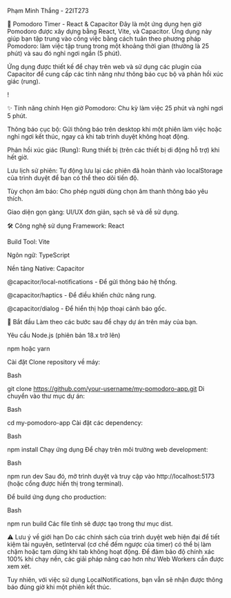 Phạm Minh Thắng - 22IT273

🍅 Pomodoro Timer - React & Capacitor
Đây là một ứng dụng hẹn giờ Pomodoro được xây dựng bằng React, Vite, và Capacitor. Ứng dụng này giúp bạn tập trung vào công việc bằng cách tuân theo phương pháp Pomodoro: làm việc tập trung trong một khoảng thời gian (thường là 25 phút) và sau đó nghỉ ngơi ngắn (5 phút).

Ứng dụng được thiết kế để chạy trên web và sử dụng các plugin của Capacitor để cung cấp các tính năng như thông báo cục bộ và phản hồi xúc giác (rung).

!

✨ Tính năng chính
Hẹn giờ Pomodoro: Chu kỳ làm việc 25 phút và nghỉ ngơi 5 phút.

Thông báo cục bộ: Gửi thông báo trên desktop khi một phiên làm việc hoặc nghỉ ngơi kết thúc, ngay cả khi tab trình duyệt không hoạt động.

Phản hồi xúc giác (Rung): Rung thiết bị (trên các thiết bị di động hỗ trợ) khi hết giờ.

Lưu lịch sử phiên: Tự động lưu lại các phiên đã hoàn thành vào localStorage của trình duyệt để bạn có thể theo dõi tiến độ.

Tùy chọn âm báo: Cho phép người dùng chọn âm thanh thông báo yêu thích.

Giao diện gọn gàng: UI/UX đơn giản, sạch sẽ và dễ sử dụng.

🛠️ Công nghệ sử dụng
Framework: React

Build Tool: Vite

Ngôn ngữ: TypeScript

Nền tảng Native: Capacitor

@capacitor/local-notifications - Để gửi thông báo hệ thống.

@capacitor/haptics - Để điều khiển chức năng rung.

@capacitor/dialog - Để hiển thị hộp thoại cảnh báo gốc.

🚀 Bắt đầu
Làm theo các bước sau để chạy dự án trên máy của bạn.

Yêu cầu
Node.js (phiên bản 18.x trở lên)

npm hoặc yarn

Cài đặt
Clone repository về máy:

Bash

git clone https://github.com/your-username/my-pomodoro-app.git
Di chuyển vào thư mục dự án:

Bash

cd my-pomodoro-app
Cài đặt các dependency:

Bash

npm install
Chạy ứng dụng
Để chạy trên môi trường web development:

Bash

npm run dev
Sau đó, mở trình duyệt và truy cập vào http://localhost:5173 (hoặc cổng được hiển thị trong terminal).

Để build ứng dụng cho production:

Bash

npm run build
Các file tĩnh sẽ được tạo trong thư mục dist.

⚠️ Lưu ý về giới hạn
Do các chính sách của trình duyệt web hiện đại để tiết kiệm tài nguyên, setInterval (cơ chế đếm ngược của timer) có thể bị làm chậm hoặc tạm dừng khi tab không hoạt động. Để đảm bảo độ chính xác 100% khi chạy nền, các giải pháp nâng cao hơn như Web Workers cần được xem xét.

Tuy nhiên, với việc sử dụng LocalNotifications, bạn vẫn sẽ nhận được thông báo đúng giờ khi một phiên kết thúc.